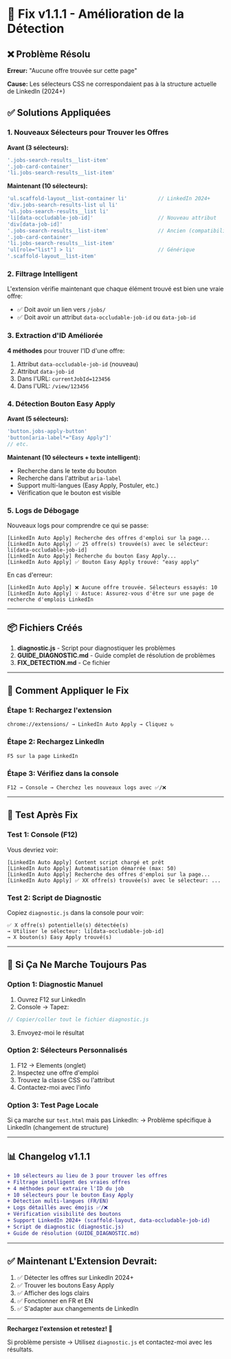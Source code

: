 # 🔧 Fix v1.1.1 - Amélioration de la Détection

## ❌ Problème Résolu

**Erreur:** "Aucune offre trouvée sur cette page"

**Cause:** Les sélecteurs CSS ne correspondaient pas à la structure actuelle de LinkedIn (2024+)

## ✅ Solutions Appliquées

### 1. Nouveaux Sélecteurs pour Trouver les Offres

**Avant (3 sélecteurs):**
```javascript
'.jobs-search-results__list-item'
'.job-card-container'
'li.jobs-search-results__list-item'
```

**Maintenant (10 sélecteurs):**
```javascript
'ul.scaffold-layout__list-container li'          // LinkedIn 2024+
'div.jobs-search-results-list ul li'
'ul.jobs-search-results__list li'
'li[data-occludable-job-id]'                     // Nouveau attribut
'div[data-job-id]'
'.jobs-search-results__list-item'                // Ancien (compatibilité)
'.job-card-container'
'li.jobs-search-results__list-item'
'ul[role="list"] > li'                           // Générique
'.scaffold-layout__list-item'
```

### 2. Filtrage Intelligent

L'extension vérifie maintenant que chaque élément trouvé est bien une vraie offre:
- ✅ Doit avoir un lien vers `/jobs/`
- ✅ Doit avoir un attribut `data-occludable-job-id` ou `data-job-id`

### 3. Extraction d'ID Améliorée

**4 méthodes** pour trouver l'ID d'une offre:
1. Attribut `data-occludable-job-id` (nouveau)
2. Attribut `data-job-id`
3. Dans l'URL: `currentJobId=123456`
4. Dans l'URL: `/view/123456`

### 4. Détection Bouton Easy Apply

**Avant (5 sélecteurs):**
```javascript
'button.jobs-apply-button'
'button[aria-label*="Easy Apply"]'
// etc.
```

**Maintenant (10 sélecteurs + texte intelligent):**
- Recherche dans le texte du bouton
- Recherche dans l'attribut `aria-label`
- Support multi-langues (Easy Apply, Postuler, etc.)
- Vérification que le bouton est visible

### 5. Logs de Débogage

Nouveaux logs pour comprendre ce qui se passe:
```
[LinkedIn Auto Apply] Recherche des offres d'emploi sur la page...
[LinkedIn Auto Apply] ✅ 25 offre(s) trouvée(s) avec le sélecteur: li[data-occludable-job-id]
[LinkedIn Auto Apply] Recherche du bouton Easy Apply...
[LinkedIn Auto Apply] ✅ Bouton Easy Apply trouvé: "easy apply"
```

En cas d'erreur:
```
[LinkedIn Auto Apply] ❌ Aucune offre trouvée. Sélecteurs essayés: 10
[LinkedIn Auto Apply] 💡 Astuce: Assurez-vous d'être sur une page de recherche d'emplois LinkedIn
```

---

## 📦 Fichiers Créés

1. **diagnostic.js** - Script pour diagnostiquer les problèmes
2. **GUIDE_DIAGNOSTIC.md** - Guide complet de résolution de problèmes
3. **FIX_DETECTION.md** - Ce fichier

---

## 🚀 Comment Appliquer le Fix

### Étape 1: Rechargez l'extension
```
chrome://extensions/ → LinkedIn Auto Apply → Cliquez ↻
```

### Étape 2: Rechargez LinkedIn
```
F5 sur la page LinkedIn
```

### Étape 3: Vérifiez dans la console
```
F12 → Console → Cherchez les nouveaux logs avec ✅/❌
```

---

## 🧪 Test Après Fix

### Test 1: Console (F12)

Vous devriez voir:
```
[LinkedIn Auto Apply] Content script chargé et prêt
[LinkedIn Auto Apply] Automatisation démarrée (max: 50)
[LinkedIn Auto Apply] Recherche des offres d'emploi sur la page...
[LinkedIn Auto Apply] ✅ XX offre(s) trouvée(s) avec le sélecteur: ...
```

### Test 2: Script de Diagnostic

Copiez `diagnostic.js` dans la console pour voir:
```
✅ X offre(s) potentielle(s) détectée(s)
→ Utiliser le sélecteur: li[data-occludable-job-id]
→ X bouton(s) Easy Apply trouvé(s)
```

---

## 🎯 Si Ça Ne Marche Toujours Pas

### Option 1: Diagnostic Manuel

1. Ouvrez F12 sur LinkedIn
2. Console → Tapez:
```javascript
// Copier/coller tout le fichier diagnostic.js
```

3. Envoyez-moi le résultat

### Option 2: Sélecteurs Personnalisés

1. F12 → Elements (onglet)
2. Inspectez une offre d'emploi
3. Trouvez la classe CSS ou l'attribut
4. Contactez-moi avec l'info

### Option 3: Test Page Locale

Si ça marche sur `test.html` mais pas LinkedIn:
→ Problème spécifique à LinkedIn (changement de structure)

---

## 📊 Changelog v1.1.1

```diff
+ 10 sélecteurs au lieu de 3 pour trouver les offres
+ Filtrage intelligent des vraies offres
+ 4 méthodes pour extraire l'ID du job
+ 10 sélecteurs pour le bouton Easy Apply
+ Détection multi-langues (FR/EN)
+ Logs détaillés avec émojis ✅/❌
+ Vérification visibilité des boutons
+ Support LinkedIn 2024+ (scaffold-layout, data-occludable-job-id)
+ Script de diagnostic (diagnostic.js)
+ Guide de résolution (GUIDE_DIAGNOSTIC.md)
```

---

## ✅ Maintenant L'Extension Devrait:

1. ✅ Détecter les offres sur LinkedIn 2024+
2. ✅ Trouver les boutons Easy Apply
3. ✅ Afficher des logs clairs
4. ✅ Fonctionner en FR et EN
5. ✅ S'adapter aux changements de LinkedIn

---

**Rechargez l'extension et retestez! 🚀**

Si problème persiste → Utilisez `diagnostic.js` et contactez-moi avec les résultats.
